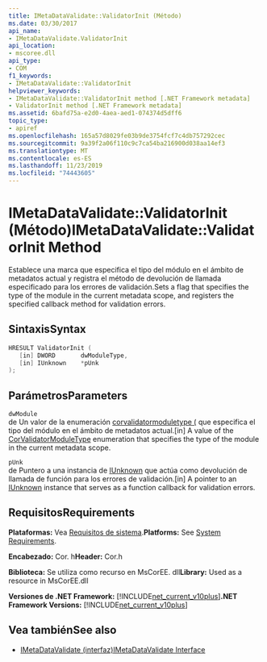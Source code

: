 ```yaml
---
title: IMetaDataValidate::ValidatorInit (Método)
ms.date: 03/30/2017
api_name:
- IMetaDataValidate.ValidatorInit
api_location:
- mscoree.dll
api_type:
- COM
f1_keywords:
- IMetaDataValidate::ValidatorInit
helpviewer_keywords:
- IMetaDataValidate::ValidatorInit method [.NET Framework metadata]
- ValidatorInit method [.NET Framework metadata]
ms.assetid: 6bafd75a-e2d0-4aea-aed1-074374d5dff6
topic_type:
- apiref
ms.openlocfilehash: 165a57d8029fe03b9de3754fcf7c4db757292cec
ms.sourcegitcommit: 9a39f2a06f110c9c7ca54ba216900d038aa14ef3
ms.translationtype: MT
ms.contentlocale: es-ES
ms.lasthandoff: 11/23/2019
ms.locfileid: "74443605"
---
```

# <a name="imetadatavalidatevalidatorinit-method"></a><span data-ttu-id="97e67-102">IMetaDataValidate::ValidatorInit (Método)</span><span class="sxs-lookup"><span data-stu-id="97e67-102">IMetaDataValidate::ValidatorInit Method</span></span>
<span data-ttu-id="97e67-103">Establece una marca que especifica el tipo del módulo en el ámbito de metadatos actual y registra el método de devolución de llamada especificado para los errores de validación.</span><span class="sxs-lookup"><span data-stu-id="97e67-103">Sets a flag that specifies the type of the module in the current metadata scope, and registers the specified callback method for validation errors.</span></span>  
  
## <a name="syntax"></a><span data-ttu-id="97e67-104">Sintaxis</span><span class="sxs-lookup"><span data-stu-id="97e67-104">Syntax</span></span>  
  
```cpp  
HRESULT ValidatorInit (  
   [in] DWORD       dwModuleType,  
   [in] IUnknown    *pUnk  
);  
```  
  
## <a name="parameters"></a><span data-ttu-id="97e67-105">Parámetros</span><span class="sxs-lookup"><span data-stu-id="97e67-105">Parameters</span></span>  
 `dwModule`  
 <span data-ttu-id="97e67-106">de Un valor de la enumeración [corvalidatormoduletype (](../../../../docs/framework/unmanaged-api/metadata/corvalidatormoduletype-enumeration.md) que especifica el tipo del módulo en el ámbito de metadatos actual.</span><span class="sxs-lookup"><span data-stu-id="97e67-106">[in] A value of the [CorValidatorModuleType](../../../../docs/framework/unmanaged-api/metadata/corvalidatormoduletype-enumeration.md) enumeration that specifies the type of the module in the current metadata scope.</span></span>  
  
 `pUnk`  
 <span data-ttu-id="97e67-107">de Puntero a una instancia de [IUnknown](/cpp/atl/iunknown) que actúa como devolución de llamada de función para los errores de validación.</span><span class="sxs-lookup"><span data-stu-id="97e67-107">[in] A pointer to an [IUnknown](/cpp/atl/iunknown) instance that serves as a function callback for validation errors.</span></span>  
  
## <a name="requirements"></a><span data-ttu-id="97e67-108">Requisitos</span><span class="sxs-lookup"><span data-stu-id="97e67-108">Requirements</span></span>  
 <span data-ttu-id="97e67-109">**Plataformas:** Vea [Requisitos de sistema](../../../../docs/framework/get-started/system-requirements.md).</span><span class="sxs-lookup"><span data-stu-id="97e67-109">**Platforms:** See [System Requirements](../../../../docs/framework/get-started/system-requirements.md).</span></span>  
  
 <span data-ttu-id="97e67-110">**Encabezado:** Cor. h</span><span class="sxs-lookup"><span data-stu-id="97e67-110">**Header:** Cor.h</span></span>  
  
 <span data-ttu-id="97e67-111">**Biblioteca:** Se utiliza como recurso en MsCorEE. dll</span><span class="sxs-lookup"><span data-stu-id="97e67-111">**Library:** Used as a resource in MsCorEE.dll</span></span>  
  
 <span data-ttu-id="97e67-112">**Versiones de .NET Framework:** [!INCLUDE[net_current_v10plus](../../../../includes/net-current-v10plus-md.md)]</span><span class="sxs-lookup"><span data-stu-id="97e67-112">**.NET Framework Versions:** [!INCLUDE[net_current_v10plus](../../../../includes/net-current-v10plus-md.md)]</span></span>  
  
## <a name="see-also"></a><span data-ttu-id="97e67-113">Vea también</span><span class="sxs-lookup"><span data-stu-id="97e67-113">See also</span></span>

- [<span data-ttu-id="97e67-114">IMetaDataValidate (interfaz)</span><span class="sxs-lookup"><span data-stu-id="97e67-114">IMetaDataValidate Interface</span></span>](../../../../docs/framework/unmanaged-api/metadata/imetadatavalidate-interface.md)
